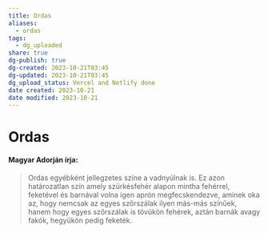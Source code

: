 ```yaml
---
title: Ordas
aliases:
  - ordas
tags:
  - dg_uploaded
share: true
dg-publish: true
dg-created: 2023-10-21T03:45
dg-updated: 2023-10-21T03:45
dg_upload_status: Vercel and Netlify done
date created: 2023-10-21
date modified: 2023-10-21
---
```


# Ordas

#### Magyar Adorján írja:

> Ordas egyébként jellegzetes színe a vadnyúlnak is. Ez azon határozatlan szín amely szürkésfehér alapon mintha fehérrel, feketével és barnával volna igen aprón megfecskendezve, aminek oka az, hogy nemcsak az egyes szőrszálak ilyen más-más színűek, hanem hogy egyes szőrszálak is tövükön fehérek, aztán barnák avagy fakók, hegyükön pedig feketék.  